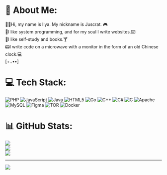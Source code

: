 # 💫 About Me:
👋🏻Hi, my name is Ilya. My nickname is Juscrat. 🎮<br>🦑I like system programming, and for my soul I write websites.⌨️<br>🥃I like self-study and books.🍸<br>📟I write code on a microwave with a monitor in the form of an old Chinese clock.💻<br>[+..••]


# 💻 Tech Stack:
![PHP](https://img.shields.io/badge/php-%23777BB4.svg?style=for-the-badge&logo=php&logoColor=white) ![JavaScript](https://img.shields.io/badge/javascript-%23323330.svg?style=for-the-badge&logo=javascript&logoColor=%23F7DF1E) ![Java](https://img.shields.io/badge/java-%23ED8B00.svg?style=for-the-badge&logo=openjdk&logoColor=white) ![HTML5](https://img.shields.io/badge/html5-%23E34F26.svg?style=for-the-badge&logo=html5&logoColor=white) ![Go](https://img.shields.io/badge/go-%2300ADD8.svg?style=for-the-badge&logo=go&logoColor=white) ![C++](https://img.shields.io/badge/c++-%2300599C.svg?style=for-the-badge&logo=c%2B%2B&logoColor=white) ![C#](https://img.shields.io/badge/c%23-%23239120.svg?style=for-the-badge&logo=csharp&logoColor=white) ![C](https://img.shields.io/badge/c-%2300599C.svg?style=for-the-badge&logo=c&logoColor=white) ![Apache](https://img.shields.io/badge/apache-%23D42029.svg?style=for-the-badge&logo=apache&logoColor=white) ![MySQL](https://img.shields.io/badge/mysql-4479A1.svg?style=for-the-badge&logo=mysql&logoColor=white) ![Figma](https://img.shields.io/badge/figma-%23F24E1E.svg?style=for-the-badge&logo=figma&logoColor=white) ![TOR](https://img.shields.io/badge/tor-%237E4798.svg?style=for-the-badge&logo=tor-project&logoColor=white) ![Docker](https://img.shields.io/badge/docker-%230db7ed.svg?style=for-the-badge&logo=docker&logoColor=white)
# 📊 GitHub Stats:
![](https://github-readme-stats.vercel.app/api?username=juscrat&theme=dark&hide_border=true&include_all_commits=false&count_private=true)<br/>
![](https://nirzak-streak-stats.vercel.app/?user=juscrat&theme=dark&hide_border=true)<br/>
![](https://github-readme-stats.vercel.app/api/top-langs/?username=juscrat&theme=dark&hide_border=true&include_all_commits=false&count_private=true&layout=compact)

---
[![](https://visitcount.itsvg.in/api?id=juscrat&icon=0&color=0)](https://visitcount.itsvg.in)

